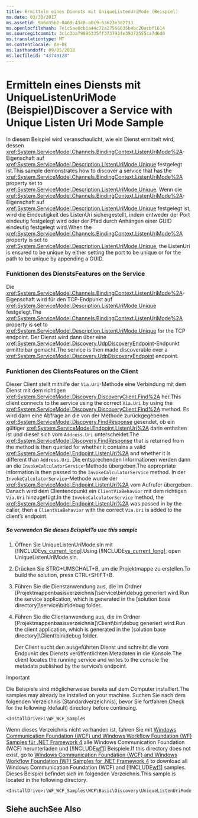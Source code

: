 ```yaml
---
title: Ermitteln eines Diensts mit UniqueListenUriMode (Beispiel)
ms.date: 03/30/2017
ms.assetid: 9a6d35b2-0469-43c8-a0c9-63623e3d2733
ms.openlocfilehash: 7e1c5ae0cb1a44c72a27566035b4bc20acbf1614
ms.sourcegitcommit: 3c1c3ba79895335ff3737934e39372555ca7d6d0
ms.translationtype: MT
ms.contentlocale: de-DE
ms.lasthandoff: 09/05/2018
ms.locfileid: "43748128"
---
```

# <a name="discover-a-service-with-unique-listen-uri-mode-sample"></a><span data-ttu-id="1f83f-102">Ermitteln eines Diensts mit UniqueListenUriMode (Beispiel)</span><span class="sxs-lookup"><span data-stu-id="1f83f-102">Discover a Service with Unique Listen Uri Mode Sample</span></span>
<span data-ttu-id="1f83f-103">In diesem Beispiel wird veranschaulicht, wie ein Dienst ermittelt wird, dessen <xref:System.ServiceModel.Channels.BindingContext.ListenUriMode%2A>-Eigenschaft auf <xref:System.ServiceModel.Description.ListenUriMode.Unique> festgelegt ist.</span><span class="sxs-lookup"><span data-stu-id="1f83f-103">This sample demonstrates how to discover a service that has the <xref:System.ServiceModel.Channels.BindingContext.ListenUriMode%2A> property set to <xref:System.ServiceModel.Description.ListenUriMode.Unique>.</span></span> <span data-ttu-id="1f83f-104">Wenn die <xref:System.ServiceModel.Channels.BindingContext.ListenUriMode%2A>-Eigenschaft auf <xref:System.ServiceModel.Description.ListenUriMode.Unique> festgelegt ist, wird die Eindeutigkeit des ListenUri sichergestellt, indem entweder der Port eindeutig festgelegt wird oder der Pfad durch Anhängen einer GUID eindeutig festgelegt wird.</span><span class="sxs-lookup"><span data-stu-id="1f83f-104">When the <xref:System.ServiceModel.Channels.BindingContext.ListenUriMode%2A> property is set to <xref:System.ServiceModel.Description.ListenUriMode.Unique>, the ListenUri is ensured to be unique by either setting the port to be unique or for the path to be unique by appending a GUID.</span></span>  
  
### <a name="features-on-the-service"></a><span data-ttu-id="1f83f-105">Funktionen des Diensts</span><span class="sxs-lookup"><span data-stu-id="1f83f-105">Features on the Service</span></span>  
 <span data-ttu-id="1f83f-106">Die <xref:System.ServiceModel.Channels.BindingContext.ListenUriMode%2A>-Eigenschaft wird für den TCP-Endpunkt auf <xref:System.ServiceModel.Description.ListenUriMode.Unique> festgelegt.</span><span class="sxs-lookup"><span data-stu-id="1f83f-106">The <xref:System.ServiceModel.Channels.BindingContext.ListenUriMode%2A> property is set to <xref:System.ServiceModel.Description.ListenUriMode.Unique> for the TCP endpoint.</span></span> <span data-ttu-id="1f83f-107">Der Dienst wird dann über eine <xref:System.ServiceModel.Discovery.UdpDiscoveryEndpoint>-Endpunkt ermittelbar gemacht.</span><span class="sxs-lookup"><span data-stu-id="1f83f-107">The service is then made discoverable over a <xref:System.ServiceModel.Discovery.UdpDiscoveryEndpoint> endpoint.</span></span>  
  
### <a name="features-on-the-client"></a><span data-ttu-id="1f83f-108">Funktionen des Clients</span><span class="sxs-lookup"><span data-stu-id="1f83f-108">Features on the Client</span></span>  
 <span data-ttu-id="1f83f-109">Dieser Client stellt mithilfe der `Via.Uri`-Methode eine Verbindung mit dem Dienst mit dem richtigen <xref:System.ServiceModel.Discovery.DiscoveryClient.Find%2A> her.</span><span class="sxs-lookup"><span data-stu-id="1f83f-109">This client connects to the service using the correct `Via.Uri` by using the <xref:System.ServiceModel.Discovery.DiscoveryClient.Find%2A> method.</span></span> <span data-ttu-id="1f83f-110">Es wird dann eine Abfrage an die von der Methode zurückgegebenen <xref:System.ServiceModel.Discovery.FindResponse> gesendet, ob ein gültiger <xref:System.ServiceModel.Endpoint.ListenUri%2A> darin enthalten ist und dieser sich vom `Address.Uri` unterscheidet.</span><span class="sxs-lookup"><span data-stu-id="1f83f-110">The <xref:System.ServiceModel.Discovery.FindResponse> that is returned from the method is then queried for whether it contains a valid <xref:System.ServiceModel.Endpoint.ListenUri%2A> and whether it is different than `Address.Uri`.</span></span> <span data-ttu-id="1f83f-111">Die entsprechenden Informationen werden dann an die `InvokeCalculatorService`-Methode übergeben.</span><span class="sxs-lookup"><span data-stu-id="1f83f-111">The appropriate information is then passed to the `InvokeCalculatorService` method.</span></span> <span data-ttu-id="1f83f-112">In der `InvokeCalculatorService`-Methode wurde der <xref:System.ServiceModel.Endpoint.ListenUri%2A> vom Aufrufer übergeben. Danach wird dem Clientendpunkt ein `ClientViaBehavior` mit dem richtigen `Via.Uri` hinzugefügt.</span><span class="sxs-lookup"><span data-stu-id="1f83f-112">In the `InvokeCalculatorService` method, the <xref:System.ServiceModel.Endpoint.ListenUri%2A> was passed in by the caller, then a `ClientViaBehavior` with the correct `Via.Uri` is added to the client’s endpoint.</span></span>  
  
##### <a name="to-use-this-sample"></a><span data-ttu-id="1f83f-113">So verwenden Sie dieses Beispiel</span><span class="sxs-lookup"><span data-stu-id="1f83f-113">To use this sample</span></span>  
  
1.  <span data-ttu-id="1f83f-114">Öffnen Sie UniqueListenUriMode.sln mit [!INCLUDE[vs_current_long](../../../../includes/vs-current-long-md.md)].</span><span class="sxs-lookup"><span data-stu-id="1f83f-114">Using [!INCLUDE[vs_current_long](../../../../includes/vs-current-long-md.md)], open UniqueListenUriMode.sln.</span></span>  
  
2.  <span data-ttu-id="1f83f-115">Drücken Sie STRG+UMSCHALT+B, um die Projektmappe zu erstellen.</span><span class="sxs-lookup"><span data-stu-id="1f83f-115">To build the solution, press CTRL+SHIFT+B.</span></span>  
  
3.  <span data-ttu-id="1f83f-116">Führen Sie die Dienstanwendung aus, die im Ordner [Projektmappenbasisverzeichnis]\service\bin\debug generiert wird.</span><span class="sxs-lookup"><span data-stu-id="1f83f-116">Run the service application, which is generated in the [solution base directory]\service\bin\debug folder.</span></span>  
  
4.  <span data-ttu-id="1f83f-117">Führen Sie die Clientanwendung aus, die im Ordner [Projektmappenbasisverzeichnis]\Client\bin\debug generiert wird.</span><span class="sxs-lookup"><span data-stu-id="1f83f-117">Run the client application, which is generated in the [solution base directory]\Client\bin\debug folder.</span></span>  
  
     <span data-ttu-id="1f83f-118">Der Client sucht den ausgeführten Dienst und schreibt die vom Endpunkt des Diensts veröffentlichten Metadaten in die Konsole.</span><span class="sxs-lookup"><span data-stu-id="1f83f-118">The client locates the running service and writes to the console the metadata published by the service’s endpoint.</span></span>  
  
> [!IMPORTANT]
>  <span data-ttu-id="1f83f-119">Die Beispiele sind möglicherweise bereits auf dem Computer installiert.</span><span class="sxs-lookup"><span data-stu-id="1f83f-119">The samples may already be installed on your machine.</span></span> <span data-ttu-id="1f83f-120">Suchen Sie nach dem folgenden Verzeichnis (Standardverzeichnis), bevor Sie fortfahren.</span><span class="sxs-lookup"><span data-stu-id="1f83f-120">Check for the following (default) directory before continuing.</span></span>  
>   
>  `<InstallDrive>:\WF_WCF_Samples`  
>   
>  <span data-ttu-id="1f83f-121">Wenn dieses Verzeichnis nicht vorhanden ist, fahren Sie mit [Windows Communication Foundation (WCF) und Windows Workflow Foundation (WF) Samples für .NET Framework 4](https://go.microsoft.com/fwlink/?LinkId=150780) alle Windows Communication Foundation (WCF) herunterladen und [!INCLUDE[wf1](../../../../includes/wf1-md.md)] Beispiele.</span><span class="sxs-lookup"><span data-stu-id="1f83f-121">If this directory does not exist, go to [Windows Communication Foundation (WCF) and Windows Workflow Foundation (WF) Samples for .NET Framework 4](https://go.microsoft.com/fwlink/?LinkId=150780) to download all Windows Communication Foundation (WCF) and [!INCLUDE[wf1](../../../../includes/wf1-md.md)] samples.</span></span> <span data-ttu-id="1f83f-122">Dieses Beispiel befindet sich im folgenden Verzeichnis.</span><span class="sxs-lookup"><span data-stu-id="1f83f-122">This sample is located in the following directory.</span></span>  
>   
>  `<InstallDrive>:\WF_WCF_Samples\WCF\Basic\Discovery\UniqueListenUriMode`  
  
## <a name="see-also"></a><span data-ttu-id="1f83f-123">Siehe auch</span><span class="sxs-lookup"><span data-stu-id="1f83f-123">See Also</span></span>
